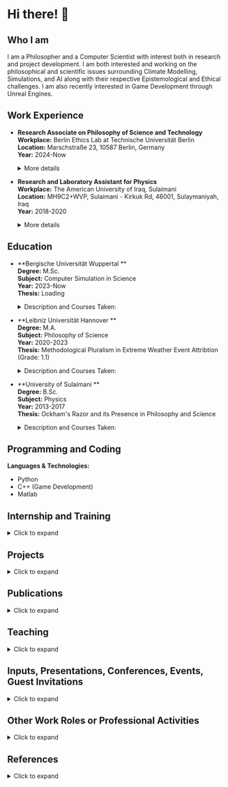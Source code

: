 # Hi there! 👋

## Who I am

  
  I am a Philosopher and a Computer Scientist with interest both in research and project development. I am both interested and working on the philosophical and scientific issues surrounding Climate Modelling, Simulations, and AI along with their respective Epistemological and Ethical challenges. I am also recently interested in Game Development through Unreal Engines.
  
</details>

## Work Experience



  - **Research Associate on Philosophy of Science and Technology**  
    **Workplace:** Berlin Ethics Lab at Technische Universität Berlin  
    **Location:** Marschstraße 23, 10587 Berlin, Germany  
    **Year:** 2024-Now
    <details>
      <summary>More details</summary>
      Description: Add text here myself  
    </details>

  - **Research and Laboratory Assistant for Physics**  
    **Workplace:** The American University of Iraq, Sulaimani  
    **Location:** MH9C2+WVP, Sulaimani - Kirkuk Rd, 46001, Sulaymaniyah, Iraq  
    **Year:** 2018-2020
    <details>
      <summary>More details</summary>
      Description: Add text here myself  
    </details>
  

  
</details>

## Education

  
  - **Bergische Universität Wuppertal **  
    **Degree:** M.Sc.  
    **Subject:** Computer Simulation in Science  
    **Year:** 2023-Now  
    **Thesis:** Loading   
    <details>
      <summary>Description and Courses Taken:</summary>
      Courses:   
      Computer Simulation: Introduction to Computer Simulation I, Statistics and Data Analysis, Parallel Programming, Introduction to Computer Simulation II  
      Computer Science: Modern Programming with C++, High-Performance Computing, Tools, Image Processing and Data Visualization
      Numerical Methods: Numerical Methods for ODEs, Numerical Methods for PDEs, Numerical Methods for Linear and Non-linear Systems
      Specialization (Atmospheric Physics): Introduction to Atmospheric Physics, Atmospheric Modelling, Conceptual Models of Stratospheric Transport
    </details>

    
  - **Leibniz Universität Hannover **  
    **Degree:** M.A.  
    **Subject:** Philosophy of Science  
    **Year:** 2020-2023  
    **Thesis:** Methodological Pluralism in Extreme Weather Event Attribtion (Grade: 1.1)  
    <details>
      <summary>Description and Courses Taken:</summary>
      Courses:  
      Core:  Introduction to Philosophy of Science, Formal Methods, Project Module  
      Metaphysics, Epistemology, Mind & Language: Formal (Bayesian) Epistemology, Philosphy of Scientific Change, Values in Science  
      Moral, Social, and Political Philosophy: Science and Society, Knowing Democracies (Introduction to Science and Technology Studies), Feminist Philosophy of Science  
      Philosophy of Physical Sciences: Philosophy of Physics, Scientific Understanding and Representation  
      Advanced Modules with a Systematic Focus: Causation and Practical Rationality, Introduction to Epistemology  
      Electives: Introduction to Philosophy in English, Philosophy of AI, Contemporary Issues in Philosophy of Science  
      Master Thesis: Colloquium for Master Students, Thesis  
      
    </details>
    
   - **University of Sulaimani **  
    **Degree:** B.Sc.  
    **Subject:** Physics  
    **Year:** 2013-2017  
    **Thesis:** Ockham's Razor and its Presence in Philosophy and Science  
    <details>
      <summary>Description and Courses Taken:</summary>
      
     </details>
  
</details>

## Programming and Coding
  
  **Languages & Technologies:**  
  - Python  
  - C++ (Game Development)  
  - Matlab 
  
</details>

## Internship and Training
<details>
  <summary>Click to expand</summary>
  
  - **[Project Name]**  
    **For:** [Institution/Company]  
    **Topic:** [Project Topic]  
    **Link:** [Optional link]  
    <details>
      <summary>More details</summary>
      Description: Add text here myself  
    </details>
  
</details>

## Projects
<details>
  <summary>Click to expand</summary>
  
  - **[Project Name]**  
    **For:** [Institution/Company]  
    **Topic:** [Project Topic]  
    **Link:** [Optional link]  
    <details>
      <summary>More details</summary>
      Description: Add text here myself  
    </details>
  
</details>

## Publications
<details>
  <summary>Click to expand</summary>
  
  - **[Publication Title] (Year)**  
  - **[Publication Title] (Year)**  
  
</details>

## Teaching
<details>
  <summary>Click to expand</summary>
  
  - **[Course Name]**  
    **Institution:** [Institution Name]  
    **Topic:** [Topic]  
    **Link:** [Optional link]  
    <details>
      <summary>More details</summary>
      Description: Add text here myself  
    </details>
  
</details>

## Inputs, Presentations, Conferences, Events, Guest Invitations
<details>
  <summary>Click to expand</summary>
  
  - **[Event Name]**  
    **Role:** [Speaker/Panelist/etc.]  
    **Location:** [Venue or Online]  
    **Date:** [Date]  
    <details>
      <summary>More details</summary>
      Description: Add text here myself  
    </details>
  
</details>

## Other Work Roles or Professional Activities
<details>
  <summary>Click to expand</summary>
  
  - **[Role Name]**  
    **Organization:** [Organization Name]  
    **Years:** [Years Active]  
    <details>
      <summary>More details</summary>
      Description: Add text here myself  
    </details>
  
</details>

## References
<details>
  <summary>Click to expand</summary>
  
  - **[Reference Name]**  
    **Position:** [Job Title]  
    **Institution:** [Institution Name]  
    **Contact:** [Email/Phone]  
  
</details>
